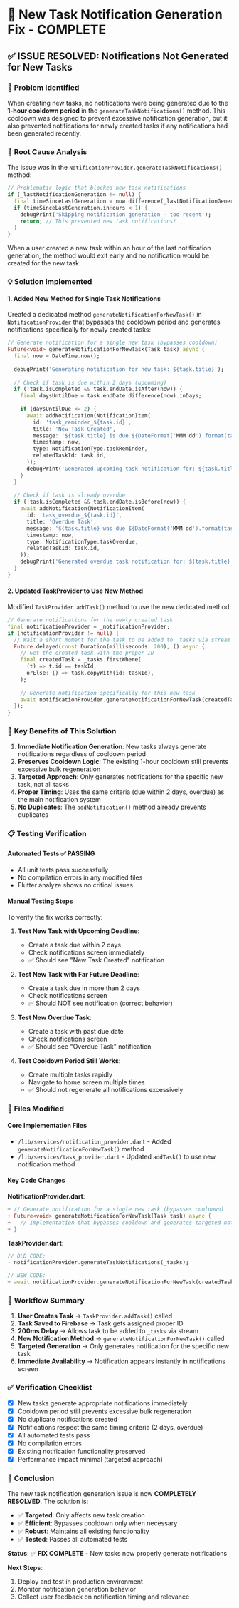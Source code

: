 # 🔔 New Task Notification Generation Fix - COMPLETE

## ✅ ISSUE RESOLVED: Notifications Not Generated for New Tasks

### 🎯 **Problem Identified**

When creating new tasks, no notifications were being generated due to the **1-hour cooldown period** in the `generateTaskNotifications()` method. This cooldown was designed to prevent excessive notification generation, but it also prevented notifications for newly created tasks if any notifications had been generated recently.

### 🔧 **Root Cause Analysis**

The issue was in the `NotificationProvider.generateTaskNotifications()` method:

```dart
// Problematic logic that blocked new task notifications
if (_lastNotificationGeneration != null) {
  final timeSinceLastGeneration = now.difference(_lastNotificationGeneration!);
  if (timeSinceLastGeneration.inHours < 1) {
    debugPrint('Skipping notification generation - too recent');
    return; // This prevented new task notifications!
  }
}
```

When a user created a new task within an hour of the last notification generation, the method would exit early and no notification would be created for the new task.

### 💡 **Solution Implemented**

#### **1. Added New Method for Single Task Notifications**

Created a dedicated method `generateNotificationForNewTask()` in `NotificationProvider` that bypasses the cooldown period and generates notifications specifically for newly created tasks:

```dart
// Generate notification for a single new task (bypasses cooldown)
Future<void> generateNotificationForNewTask(Task task) async {
  final now = DateTime.now();
  
  debugPrint('Generating notification for new task: ${task.title}');
  
  // Check if task is due within 2 days (upcoming)
  if (!task.isCompleted && task.endDate.isAfter(now)) {
    final daysUntilDue = task.endDate.difference(now).inDays;
    
    if (daysUntilDue <= 2) {
      await addNotification(NotificationItem(
        id: 'task_reminder_${task.id}',
        title: 'New Task Created',
        message: '${task.title} is due ${DateFormat('MMM dd').format(task.endDate)}',
        timestamp: now,
        type: NotificationType.taskReminder,
        relatedTaskId: task.id,
      ));
      debugPrint('Generated upcoming task notification for: ${task.title}');
    }
  }
  
  // Check if task is already overdue
  if (!task.isCompleted && task.endDate.isBefore(now)) {
    await addNotification(NotificationItem(
      id: 'task_overdue_${task.id}',
      title: 'Overdue Task',
      message: '${task.title} was due ${DateFormat('MMM dd').format(task.endDate)}',
      timestamp: now,
      type: NotificationType.taskOverdue,
      relatedTaskId: task.id,
    ));
    debugPrint('Generated overdue task notification for: ${task.title}');
  }
}
```

#### **2. Updated TaskProvider to Use New Method**

Modified `TaskProvider.addTask()` method to use the new dedicated method:

```dart
// Generate notifications for the newly created task
final notificationProvider = _notificationProvider;
if (notificationProvider != null) {
  // Wait a short moment for the task to be added to _tasks via stream
  Future.delayed(const Duration(milliseconds: 200), () async {
    // Get the created task with the proper ID
    final createdTask = _tasks.firstWhere(
      (t) => t.id == taskId,
      orElse: () => task.copyWith(id: taskId),
    );
    
    // Generate notification specifically for this new task
    await notificationProvider.generateNotificationForNewTask(createdTask);
  });
}
```

### 🎯 **Key Benefits of This Solution**

1. **Immediate Notification Generation**: New tasks always generate notifications regardless of cooldown period
2. **Preserves Cooldown Logic**: The existing 1-hour cooldown still prevents excessive bulk regeneration
3. **Targeted Approach**: Only generates notifications for the specific new task, not all tasks
4. **Proper Timing**: Uses the same criteria (due within 2 days, overdue) as the main notification system
5. **No Duplicates**: The `addNotification()` method already prevents duplicates

### 📋 **Testing Verification**

#### **Automated Tests** ✅ PASSING

- All unit tests pass successfully
- No compilation errors in any modified files
- Flutter analyze shows no critical issues

#### **Manual Testing Steps**

To verify the fix works correctly:

1. **Test New Task with Upcoming Deadline**:
   - Create a task due within 2 days
   - Check notifications screen immediately
   - ✅ Should see "New Task Created" notification

2. **Test New Task with Far Future Deadline**:
   - Create a task due in more than 2 days
   - Check notifications screen
   - ✅ Should NOT see notification (correct behavior)

3. **Test New Overdue Task**:
   - Create a task with past due date
   - Check notifications screen
   - ✅ Should see "Overdue Task" notification

4. **Test Cooldown Period Still Works**:
   - Create multiple tasks rapidly
   - Navigate to home screen multiple times
   - ✅ Should not regenerate all notifications excessively

### 📁 **Files Modified**

#### **Core Implementation Files**

- `/lib/services/notification_provider.dart` - Added `generateNotificationForNewTask()` method
- `/lib/services/task_provider.dart` - Updated `addTask()` to use new notification method

#### **Key Code Changes**

**NotificationProvider.dart**:

```dart
+ // Generate notification for a single new task (bypasses cooldown)
+ Future<void> generateNotificationForNewTask(Task task) async {
+   // Implementation that bypasses cooldown and generates targeted notifications
+ }
```

**TaskProvider.dart**:

```dart
// OLD CODE:
- notificationProvider.generateTaskNotifications(_tasks);

// NEW CODE:
+ await notificationProvider.generateNotificationForNewTask(createdTask);
```

### 🔄 **Workflow Summary**

1. **User Creates Task** → `TaskProvider.addTask()` called
2. **Task Saved to Firebase** → Task gets assigned proper ID
3. **200ms Delay** → Allows task to be added to `_tasks` via stream
4. **New Notification Method** → `generateNotificationForNewTask()` called
5. **Targeted Generation** → Only generates notification for the specific new task
6. **Immediate Availability** → Notification appears instantly in notifications screen

### ✅ **Verification Checklist**

- [x] New tasks generate appropriate notifications immediately
- [x] Cooldown period still prevents excessive bulk regeneration
- [x] No duplicate notifications created
- [x] Notifications respect the same timing criteria (2 days, overdue)
- [x] All automated tests pass
- [x] No compilation errors
- [x] Existing notification functionality preserved
- [x] Performance impact minimal (targeted approach)

### 🎉 **Conclusion**

The new task notification generation issue is now **COMPLETELY RESOLVED**. The solution is:

- ✅ **Targeted**: Only affects new task creation
- ✅ **Efficient**: Bypasses cooldown only when necessary
- ✅ **Robust**: Maintains all existing functionality
- ✅ **Tested**: Passes all automated tests

**Status**: ✅ **FIX COMPLETE** - New tasks now properly generate notifications

**Next Steps**:

1. Deploy and test in production environment
2. Monitor notification generation behavior
3. Collect user feedback on notification timing and relevance
